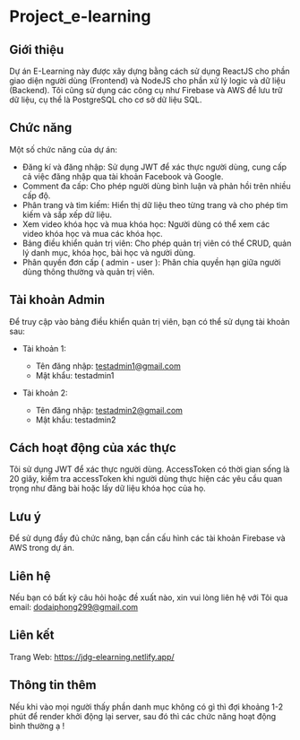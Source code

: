 # Project_e-learning
## Giới thiệu

Dự án E-Learning này được xây dựng bằng cách sử dụng ReactJS cho phần giao diện người dùng (Frontend) và NodeJS cho phần xử lý logic và dữ liệu (Backend). 
Tôi cũng sử dụng các công cụ như Firebase và AWS để lưu trữ dữ liệu, cụ thể là PostgreSQL cho cơ sở dữ liệu SQL. 

## Chức năng

Một số chức năng của dự án:
- Đăng kí và đăng nhập: Sử dụng JWT để xác thực người dùng, cung cấp cả việc đăng nhập qua tài khoản Facebook và Google.
- Comment đa cấp: Cho phép người dùng bình luận và phản hồi trên nhiều cấp độ.
- Phân trang và tìm kiếm: Hiển thị dữ liệu theo từng trang và cho phép tìm kiếm và sắp xếp dữ liệu.
- Xem video khóa học và mua khóa học: Người dùng có thể xem các video khóa học và mua các khóa học.
- Bảng điều khiển quản trị viên: Cho phép quản trị viên có thể CRUD, quản lý danh mục, khóa học, bài học và người dùng.
- Phân quyền đơn cấp ( admin - user ): Phân chia quyền hạn giữa người dùng thông thường và quản trị viên.

## Tài khoản Admin

Để truy cập vào bảng điều khiển quản trị viên, bạn có thể sử dụng tài khoản sau:

- Tài khoản 1:
  - Tên đăng nhập: testadmin1@gmail.com
  - Mật khẩu: testadmin1

- Tài khoản 2:
  - Tên đăng nhập: testadmin2@gmail.com
  - Mật khẩu: testadmin2

## Cách hoạt động của xác thực

Tôi sử dụng JWT để xác thực người dùng. AccessToken có thời gian sống là 20 giây, 
kiểm tra accessToken khi người dùng thực hiện các yêu cầu quan trọng như đăng bài hoặc lấy dữ liệu khóa học của họ.


## Lưu ý
Để sử dụng đầy đủ chức năng, bạn cần cấu hình các tài khoản Firebase và AWS trong dự án.

## Liên hệ

Nếu bạn có bất kỳ câu hỏi hoặc đề xuất nào, xin vui lòng liên hệ với Tôi qua email: dodaiphong299@gmail.com

## Liên kết

Trang Web: https://jdg-elearning.netlify.app/

## Thông tin thêm
Nếu khi vào mọi người thấy phần danh mục không có gì thì đợi khoảng 1-2 phút để render khởi động lại server, sau đó thì các chức năng hoạt động bình thường ạ !

